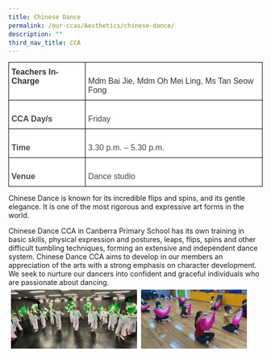 ```yaml
---
title: Chinese Dance
permalink: /our-ccas/Aesthetics/chinese-dance/
description: ""
third_nav_title: CCA
---
```

<style type="text/css">
.tg  {border-collapse:collapse;border-spacing:0;}
.tg td{border-color:black;border-style:solid;border-width:1px;font-family:Arial, sans-serif;font-size:14px;
  overflow:hidden;padding:10px 5px;word-break:normal;}
.tg th{border-color:black;border-style:solid;border-width:1px;font-family:Arial, sans-serif;font-size:14px;
  font-weight:normal;overflow:hidden;padding:10px 5px;word-break:normal;}
.tg .tg-apdk{background-color:#FFF;color:#484848;font-size:16px;text-align:left;vertical-align:top}
.tg .tg-kwi2{background-color:#FFF;color:#323232;font-size:16px;font-weight:bold;text-align:left;vertical-align:top}
.tg .tg-b35l{background-color:#FFF;color:#323232;font-size:16px;text-align:left;vertical-align:top}
.tg .tg-z3yx{background-color:#FFF;color:#484848;font-size:16px;font-weight:bold;text-align:left;vertical-align:top}
</style>
<table class="tg">
<thead>
  <tr>
    <th class="tg-kwi2"><span style="font-weight:bold;color:#323232">Teachers In-Charge   </span></th>
    <th class="tg-b35l"><span style="font-weight:normal;color:#323232">   </span><br><span style="font-weight:normal;color:#323232">Mdm   Bai Jie, Mdm Oh Mei Ling, Ms Tan Seow Fong   </span></th>
  </tr>
</thead>
<tbody>
  <tr>
    <td class="tg-z3yx"><span style="font-weight:bold">   </span><br><span style="font-weight:bold">CCA Day/s   </span></td>
    <td class="tg-apdk">   <br>Friday   </td>
  </tr>
  <tr>
    <td class="tg-z3yx"><span style="font-weight:bold">   </span><br><span style="font-weight:bold">Time   </span></td>
    <td class="tg-apdk">   <br>3.30   p.m. – 5.30 p.m.   </td>
  </tr>
  <tr>
    <td class="tg-z3yx"><span style="font-weight:bold">   </span><br><span style="font-weight:bold">Venue   </span></td>
    <td class="tg-apdk">   <br>Dance   studio   </td>
  </tr>
</tbody>
</table>

Chinese Dance is known for its incredible flips and spins, and its gentle elegance. It is one of the most rigorous and expressive art forms in the world.

Chinese Dance CCA in Canberra Primary School has its own training in basic skills, physical expression and postures, leaps, flips, spins and other difficult tumbling techniques, forming an extensive and independent dance system. Chinese Dance CCA aims to develop in our members an appreciation of the arts with a strong emphasis on character development. We seek to nurture our dancers into confident and graceful individuals who are passionate about dancing.
![](/images/Chinese%20dance%20(2).png)